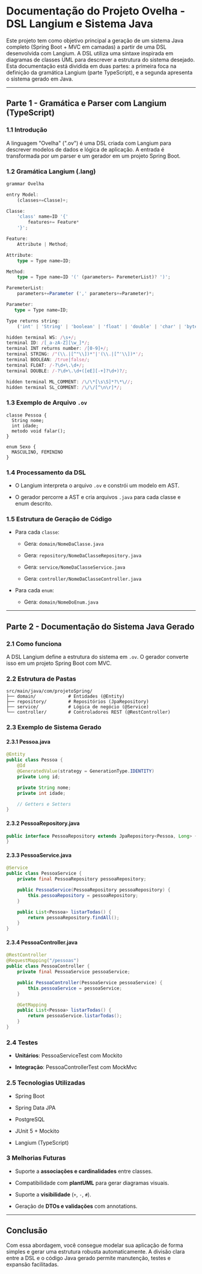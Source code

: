 # Documentação do Projeto Ovelha - DSL Langium e Sistema Java


Este projeto tem como objetivo principal a geração de um sistema Java completo (Spring Boot + MVC em camadas) a partir de uma DSL desenvolvida com Langium. A DSL utiliza uma sintaxe inspirada em diagramas de classes UML para descrever a estrutura do sistema desejado. Esta documentação está dividida em duas partes: a primeira foca na definição da gramática Langium (parte TypeScript), e a segunda apresenta o sistema gerado em Java.

---

## Parte 1 - Gramática e Parser com Langium (TypeScript)

### 1.1 Introdução

A linguagem "Ovelha" (".ov") é uma DSL criada com Langium para descrever modelos de dados e lógica de aplicação. A entrada é transformada por um parser e um gerador em um projeto Spring Boot.

### 1.2 Gramática Langium (.lang)

```typescript
grammar Ovelha

entry Model:
    (classes+=Classe)+;

Classe:
    'class' name=ID '{'
        features+= Feature*
    '}';

Feature:
    Attribute | Method;

Attribute:
    type = Type name=ID;

Method:
    type = Type name=ID '(' (parameters= ParemeterList)? ')';

ParemeterList:
    parameters+=Parameter (',' parameters+=Parameter)*;

Parameter:
   type = Type name=ID;

Type returns string:
    ('int' | 'String' | 'boolean' | 'float' | 'double' | 'char' | 'byte' | 'short' | 'long');

hidden terminal WS: /\s+/;
terminal ID: /[_a-zA-Z][\w_]*/;
terminal INT returns number: /[0-9]+/;
terminal STRING: /"(\\.|[^"\\])*"|'(\\.|[^'\\])*'/;
terminal BOOLEAN: /true|false/;
terminal FLOAT: /-?\d+\.\d+/;
terminal DOUBLE: /-?\d+\.\d+([eE][-+]?\d+)?/;

hidden terminal ML_COMMENT: /\/\*[\s\S]*?\*\//;
hidden terminal SL_COMMENT: /\/\/[^\n\r]*/;
```

### 1.3 Exemplo de Arquivo `.ov`

```ov
classe Pessoa {
  String nome;
  int idade;
  metodo void falar();
}

enum Sexo {
  MASCULINO, FEMININO
}
```

### 1.4 Processamento da DSL

- O Langium interpreta o arquivo `.ov` e constrói um modelo em AST.
    
- O gerador percorre a AST e cria arquivos `.java` para cada classe e enum descrito.
    

### 1.5 Estrutura de Geração de Código

- Para cada `classe`:
    
    - Gera: `domain/NomeDaClasse.java`
        
    - Gera: `repository/NomeDaClasseRepository.java`
        
    - Gera: `service/NomeDaClasseService.java`
        
    - Gera: `controller/NomeDaClasseController.java`
        
- Para cada `enum`:
    
    - Gera: `domain/NomeDoEnum.java`
        

---

## Parte 2 - Documentação do Sistema Java Gerado

### 2.1 Como funciona

A DSL Langium define a estrutura do sistema em `.ov`. O gerador converte isso em um projeto Spring Boot com MVC.

### 2.2 Estrutura de Pastas

```
src/main/java/com/projetoSpring/
├── domain/            # Entidades (@Entity)
├── repository/        # Repositórios (JpaRepository)
├── service/           # Lógica de negócio (@Service)
└── controller/        # Controladores REST (@RestController)
```

### 2.3 Exemplo de Sistema Gerado

#### 2.3.1 Pessoa.java

```java
@Entity
public class Pessoa {
    @Id
    @GeneratedValue(strategy = GenerationType.IDENTITY)
    private Long id;

    private String nome;
    private int idade;

    // Getters e Setters
}
```

#### 2.3.2 PessoaRepository.java

```java
public interface PessoaRepository extends JpaRepository<Pessoa, Long> {
}
```

#### 2.3.3 PessoaService.java

```java
@Service
public class PessoaService {
    private final PessoaRepository pessoaRepository;

    public PessoaService(PessoaRepository pessoaRepository) {
        this.pessoaRepository = pessoaRepository;
    }

    public List<Pessoa> listarTodas() {
        return pessoaRepository.findAll();
    }
}
```

#### 2.3.4 PessoaController.java

```java
@RestController
@RequestMapping("/pessoas")
public class PessoaController {
    private final PessoaService pessoaService;

    public PessoaController(PessoaService pessoaService) {
        this.pessoaService = pessoaService;
    }

    @GetMapping
    public List<Pessoa> listarTodas() {
        return pessoaService.listarTodas();
    }
}
```

### 2.4 Testes

- **Unitários**: PessoaServiceTest com Mockito
    
- **Integração**: PessoaControllerTest com MockMvc
    

### 2.5 Tecnologias Utilizadas

- Spring Boot
    
- Spring Data JPA
    
- PostgreSQL
    
- JUnit 5 + Mockito
    
- Langium (TypeScript)
    

### 3 Melhorias Futuras

- Suporte a **associações e cardinalidades** entre classes.  
    
- Compatibilidade com **plantUML** para gerar diagramas visuais.  
    
- Suporte a **visibilidade** (`+`, `-`, `#`).  
    
- Geração de **DTOs e validações** com annotations.
---

## Conclusão

Com essa abordagem, você consegue modelar sua aplicação de forma simples e gerar uma estrutura robusta automaticamente. A divisão clara entre a DSL e o código Java gerado permite manutenção, testes e expansão facilitadas.
